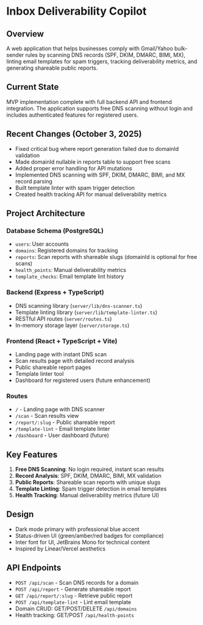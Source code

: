 # Inbox Deliverability Copilot

## Overview
A web application that helps businesses comply with Gmail/Yahoo bulk-sender rules by scanning DNS records (SPF, DKIM, DMARC, BIMI, MX), linting email templates for spam triggers, tracking deliverability metrics, and generating shareable public reports.

## Current State
MVP implementation complete with full backend API and frontend integration. The application supports free DNS scanning without login and includes authenticated features for registered users.

## Recent Changes (October 3, 2025)
- Fixed critical bug where report generation failed due to domainId validation
- Made domainId nullable in reports table to support free scans
- Added proper error handling for API mutations
- Implemented DNS scanning with SPF, DKIM, DMARC, BIMI, and MX record parsing
- Built template linter with spam trigger detection
- Created health tracking API for manual deliverability metrics

## Project Architecture

### Database Schema (PostgreSQL)
- `users`: User accounts
- `domains`: Registered domains for tracking
- `reports`: Scan reports with shareable slugs (domainId is optional for free scans)
- `health_points`: Manual deliverability metrics
- `template_checks`: Email template lint history

### Backend (Express + TypeScript)
- DNS scanning library (`server/lib/dns-scanner.ts`)
- Template linting library (`server/lib/template-linter.ts`)
- RESTful API routes (`server/routes.ts`)
- In-memory storage layer (`server/storage.ts`)

### Frontend (React + TypeScript + Vite)
- Landing page with instant DNS scan
- Scan results page with detailed record analysis
- Public shareable report pages
- Template linter tool
- Dashboard for registered users (future enhancement)

### Routes
- `/` - Landing page with DNS scanner
- `/scan` - Scan results view
- `/report/:slug` - Public shareable report
- `/template-lint` - Email template linter
- `/dashboard` - User dashboard (future)

## Key Features
1. **Free DNS Scanning**: No login required, instant scan results
2. **Record Analysis**: SPF, DKIM, DMARC, BIMI, MX validation
3. **Public Reports**: Shareable scan reports with unique slugs
4. **Template Linting**: Spam trigger detection in email templates
5. **Health Tracking**: Manual deliverability metrics (future UI)

## Design
- Dark mode primary with professional blue accent
- Status-driven UI (green/amber/red badges for compliance)
- Inter font for UI, JetBrains Mono for technical content
- Inspired by Linear/Vercel aesthetics

## API Endpoints
- `POST /api/scan` - Scan DNS records for a domain
- `POST /api/report` - Generate shareable report
- `GET /api/report/:slug` - Retrieve public report
- `POST /api/template-lint` - Lint email template
- Domain CRUD: GET/POST/DELETE `/api/domains`
- Health tracking: GET/POST `/api/health-points`
